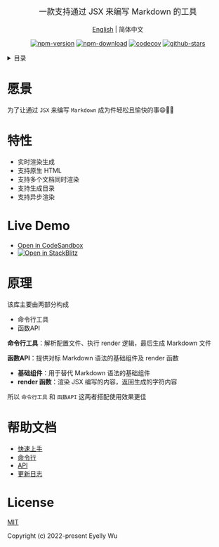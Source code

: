 <div style="text-align: center;"align="center">
  <p style="font-size: 18px;">
    一款支持通过 JSX 来编写 Markdown 的工具

[English](https://github.com/eyelly-wu/jsx-to-md/tree/v0.8.4#readme) | 简体中文


  </p>

[![npm-version](https://img.shields.io/npm/v/jsx-to-md.svg?style=flat-square "npm-version")](https://www.npmjs.com/package/jsx-to-md "npm")
[![npm-download](https://img.shields.io/npm/dm/jsx-to-md "npm-download")](https://www.npmjs.com/package/jsx-to-md "npm")
[![codecov](https://codecov.io/gh/eyelly-wu/jsx-to-md/branch/main/graph/badge.svg?token=tocki8cvYM "codecov")](https://codecov.io/gh/eyelly-wu/jsx-to-md "codecov")
[![github-stars](https://img.shields.io/github/stars/eyelly-wu/jsx-to-md?style=social "github-stars")](https://github.com/eyelly-wu/jsx-to-md/stargazers "github-stars")
</div>

<details >
  <summary>目录</summary>

  [愿景](#愿景)<br/>
  [特性](#特性)<br/>
  [Live Demo](#live-demo)<br/>
  [原理](#原理)<br/>
  [帮助文档](#帮助文档)<br/>
  [License](#license)<br/>

</details>

# 愿景
为了让通过 `JSX` 来编写 `Markdown` 成为件轻松且愉快的事😄💪🏻

# 特性

* 实时渲染生成
* 支持原生 HTML
* 支持多个文档同时渲染
* 支持生成目录
* 支持异步渲染


# Live Demo

* [Open in CodeSandbox](https://codesandbox.io/p/github/eyelly-wu/jsx-to-md-demo/main?file=README_zh-CN.md)
* [![Open in StackBlitz](https://developer.stackblitz.com/img/open_in_stackblitz_small.svg "Open in StackBlitz")](https://stackblitz.com/github/eyelly-wu/jsx-to-md-demo?file=README_zh-CN.md)



# 原理
该库主要由两部分构成

* 命令行工具
* 函数API


**命令行工具**：解析配置文件、执行 render 逻辑，最后生成 Markdown 文件

**函数API**：提供对标 Markdown 语法的基础组件及 render 函数

* **基础组件**：用于替代 Markdown 语法的基础组件
* **render 函数**：渲染 JSX 编写的内容，返回生成的字符内容


所以 `命令行工具` 和 `函数API` 这两者搭配使用效果更佳
# 帮助文档

* [快速上手](https://github.com/eyelly-wu/jsx-to-md/blob/v0.8.4/docs/dist/USAGE_zh-CN.md)
* [命令行](https://github.com/eyelly-wu/jsx-to-md/blob/v0.8.4/docs/dist/COMMAND_LINE_zh-CN.md)
* [API](https://github.com/eyelly-wu/jsx-to-md/blob/v0.8.4/docs/dist/API_zh-CN.md)
* [更新日志](https://github.com/eyelly-wu/jsx-to-md/blob/v0.8.4/docs/dist/CHANGELOG_zh-CN.md)


# License
[MIT](./LICENSE)

Copyright (c) 2022-present Eyelly Wu